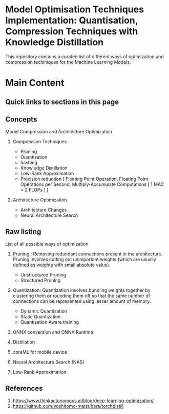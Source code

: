 # Model Optimisation Techniques Implementation: Quantisation, Compression Techniques with Knowledge Distillation
This repository contains a curated list of different ways of optimization and compression techiniques for the Machine Learning Models.

# Main Content
## Quick links to sections in this page

## Concepts 

Model Compression and Architecture Optimization
1. Compression Techniques 
      - Pruning
      - Quantization
      - hashing 
      - Knowledge Distillation
      - Low-Rank Approximation
      - Precision reduction [ Floating Point Operation, Floating Point Operations per Second, Multiply-Accumulate Computations [ 1 MAC = 2 FLOPs ]  ] 

2. Architecture Optimization
      - Architecture Changes 
      - Neural Architecture Search 


## Raw listing
List of all possible ways of optimization 

1. Pruning : Removing redundant connections present in the architecture. Pruning involves cutting out unimportant weights (which are usually defined as weights with small absolute value).
    - Unstructured Pruning
    - Structured Pruning

2. Quantization: Quantization involves bundling weights together by clustering them or rounding them off so that the same number of connections can be represented using lesser amount of memory.
    - Dynamic Quantization 
    - Static Quantization 
    - Quantization Aware training 
 
3. ONNX conversion and ONNX Runtime
4. Distillation
5. coreML for mobile device
6. Neural Architecture Search (NAS)
7. Low-Rank Approximation



## References 
1. https://www.thinkautonomous.ai/blog/deep-learning-optimization/
2. https://github.com/yoshitomo-matsubara/torchdistill

